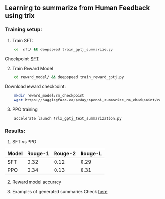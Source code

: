 ## Learning to summarize from Human Feedback using trlx


### Training setup:

1. Train SFT:
```bash
    cd  sft/ && deepspeed train_gptj_summarize.py
```

Checkpoint: [SFT](https://huggingface.co/pvduy/openai_summarize_sft_gptj)

2. Train Reward Model
```bash
    cd reward_model/ && deepspeed train_reward_gptj.py
```

Download reward checkpoint:
```bash
    mkdir reward_model/rm_checkpoint
    wget https://huggingface.co/pvduy/openai_summarize_rm_checkpoint/resolve/main/pytorch_model.bin -O reward_model/rm_checkpoint/pytorch_model.bin
```

3. PPO training
```bash
    accelerate launch trlx_gptj_text_summarization.py
```


### Results:
1. SFT vs PPO 

| Model | Rouge-1 | Rouge-2 | Rouge-L |
| --- | --- | --- | --- |
| SFT | 0.32 | 0.12 | 0.29 |
| PPO | 0.34 | 0.13 | 0.31 |

2. Reward model accuracy

3. Examples of generated summaries 
Check [here](https://wandb.ai/pvduy/trlx/runs/1rpm40g8)
